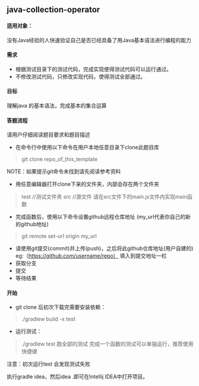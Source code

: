 ## java-collection-operator 

#### 适用对象：

 没有Java经验的人快速验证自己是否已经具备了用Java基本语法进行编程的能力

#### 需求
+ 根据测试目录下的测试代码，完成实现使得测试代码可以运行通过。
+ 不修改测试代码，只修改实现代码，使得测试全部通过。

#### 目标
理解java 的基本语法，完成基本的集合运算

#### 答题流程
请用户仔细阅读题目要求和题目描述

+ 在命令行中使用以下命令在用户本地任意目录下clone此题目库

> git clone repo_of_this_template

NOTE：如果提示git命令未找到请先阅读参考资料

+ 用任意编辑器打开clone下来的文件夹，内部会存在两个文件夹
> test  //测试文件夹
  src   //源文件
请在src文件下的main.js文件内实现main函数

+ 完成函数后，使用以下命令设置github远程仓库地址 (my_url代表你自己的新的github地址)
 > git remote set-url origin my_url
 
+ 请使用git提交(commit)并上传(push)，之后将此github仓库地址(用户自建的) eg:（https://github.com/username/repo） 填入到提交地址一栏
+ 获取分支
+ 提交
+ 等待结果

#### 开始

+ git clone 后初次下载完需要安装依赖：

> ./gradlew build -x test

+ 运行测试：

> ./gradlew test  跑全部的测试
  完成一个函数的测试可以单独运行，推荐使用快捷键

注意：初次运行test 会发现测试失败 

执行gradle idea，然后idea .即可在Intellij IDEA中打开项目。